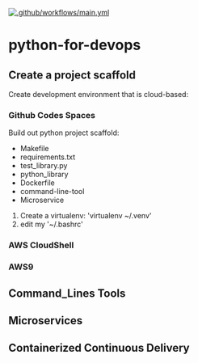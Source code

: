 [![.github/workflows/main.yml](https://github.com/JunHangWu-git/python-for-devops/actions/workflows/main.yml/badge.svg)](https://github.com/JunHangWu-git/python-for-devops/actions/workflows/main.yml)
# python-for-devops

## Create a project scaffold

Create development environment that is cloud-based:

### Github Codes Spaces

Build out python project scaffold:

* Makefile
* requirements.txt
* test_library.py
* python_library
* Dockerfile
* command-line-tool
* Microservice

1. Create a virtualenv: 'virtualenv ~/.venv'
2. edit my '~/.bashrc'

### AWS CloudShell
### AWS9

## Command_Lines Tools

## Microservices

## Containerized Continuous Delivery
